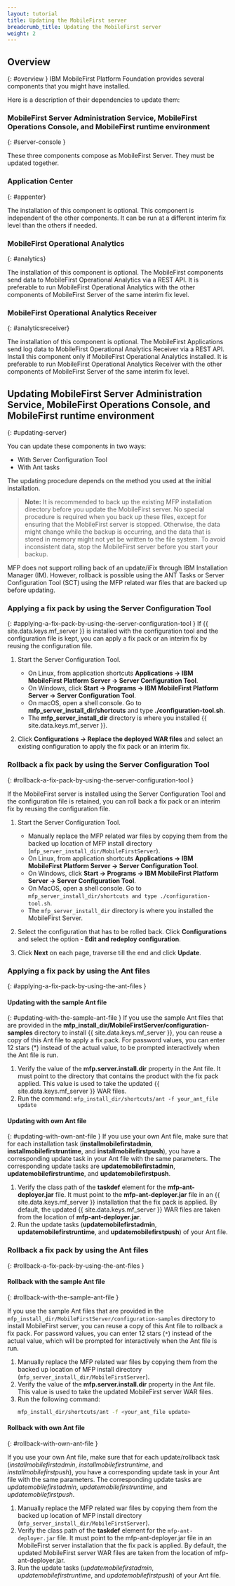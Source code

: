 ```yaml
---
layout: tutorial
title: Updating the MobileFirst server
breadcrumb_title: Updating the MobileFirst server
weight: 2
---
```

<!-- NLS_CHARSET=UTF-8 -->
## Overview
{: #overview }
IBM MobileFirst Platform Foundation provides several components that you might have installed.

Here is a description of their dependencies to update them:

### MobileFirst Server Administration Service, MobileFirst Operations Console, and MobileFirst runtime environment
{: #server-console }

These three components compose as MobileFirst Server. They must be updated together.

### Application Center
{: #appenter}

The installation of this component is optional. This component is independent of the other components. It can be run at a different interim fix level than the others if needed.

### MobileFirst Operational Analytics
{: #analytics}

The installation of this component is optional. The MobileFirst components send data to MobileFirst Operational Analytics via a REST API. It is preferable to run MobileFirst Operational Analytics with the other components of MobileFirst Server of the same interim fix level.

### MobileFirst Operational Analytics Receiver
{: #analyticsreceiver}

The installation of this component is optional. The MobileFirst Applications send log data to MobileFirst Operational Analytics Receiver via a REST API. Install this component only if MobileFirst Operational Analytics installed. It is preferable to run MobileFirst Operational Analytics Receiver with the other components of MobileFirst Server of the same interim fix level.

## Updating MobileFirst Server Administration Service, MobileFirst Operations Console, and MobileFirst runtime environment
{: #updating-server}

You can update these components in two ways:
* With Server Configuration Tool
* With Ant tasks

The updating procedure depends on the method you used at the initial installation.

>**Note:**  It is recommended to back up the existing MFP installation directory before you update the MobileFirst server.
> No special procedure is required when you back up these files, except for ensuring that the MobileFirst server is stopped.  Otherwise, the data might change while the backup is occurring, and the data that is stored in memory might not yet be written to the file system. To avoid inconsistent data, stop the MobileFirst server before you start your backup.
>
MFP does not support rolling back of an update/iFix through IBM Installation Manager (IM). However, rollback is possible using the ANT Tasks or Server Configuration Tool (SCT) using the MFP related war files that are backed up before updating.
>

<!-- **Note:** Installation Manager(IM) does not support rolling back of an update/iFix. However, rollback is possible using Ant or Server Configuration Tool, if you have the old war files. -->

### Applying a fix pack by using the Server Configuration Tool
{: #applying-a-fix-pack-by-using-the-server-configuration-tool }
If {{ site.data.keys.mf_server }} is installed with the configuration tool and the configuration file is kept, you can apply a fix pack or an interim fix by reusing the configuration file.

1. Start the Server Configuration Tool.
    * On Linux, from application shortcuts **Applications → IBM MobileFirst Platform Server → Server Configuration Tool**.
    * On Windows, click **Start → Programs → IBM MobileFirst Platform Server → Server Configuration Tool**.
    * On macOS, open a shell console. Go to **mfp\_server\_install_dir/shortcuts** and type **./configuration-tool.sh**.
    * The **mfp\_server\_install\_dir** directory is where you installed {{ site.data.keys.mf_server }}.

2. Click **Configurations → Replace the deployed WAR files** and select an existing configuration to apply the fix pack or an interim fix.

### Rollback a fix pack by using the Server Configuration Tool
{: #rollback-a-fix-pack-by-using-the-server-configuration-tool }

If the MobileFirst server is installed using the Server Configuration Tool and the configuration file is retained, you can roll back a fix pack or an interim fix by reusing the configuration file.

1.  Start the Server Configuration Tool.
    * Manually replace the MFP related war files by copying them from the backed up location of MFP install directory  (`mfp_server_install_dir/MobileFirstServer`).
    * On Linux, from application shortcuts **Applications → IBM MobileFirst Platform Server → Server Configuration Tool**.
    * On Windows, click **Start → Programs → IBM MobileFirst Platform Server → Server Configuration Tool**.
    * On MacOS, open a shell console. Go to `mfp_server_install_dir/shortcuts and type ./configuration-tool.sh`.
    * The `mfp_server_install_dir` directory is where you installed the MobileFirst Server.

2.  Select the configuration that has to be rolled back. Click **Configurations** and select the option - **Edit and redeploy configuration**.

3.  Click **Next** on each page, traverse till the end and click **Update**.


### Applying a fix pack by using the Ant files
{: #applying-a-fix-pack-by-using-the-ant-files }

#### Updating with the sample Ant file
{: #updating-with-the-sample-ant-file }
If you use the sample Ant files that are provided in the **mfp\_install\_dir/MobileFirstServer/configuration-samples** directory to install {{ site.data.keys.mf_server }}, you can reuse a copy of this Ant file to apply a fix pack. For password values, you can enter 12 stars (\*) instead of the actual value, to be prompted interactively when the Ant file is run.

1. Verify the value of the **mfp.server.install.dir** property in the Ant file. It must point to the directory that contains the product with the fix pack applied. This value is used to take the updated {{ site.data.keys.mf_server }} WAR files.
2. Run the command: `mfp_install_dir/shortcuts/ant -f your_ant_file update`

#### Updating with own Ant file
{: #updating-with-own-ant-file }
If you use your own Ant file, make sure that for each installation task (**installmobilefirstadmin**, **installmobilefirstruntime**, and **installmobilefirstpush**), you have a corresponding update task in your Ant file with the same parameters. The corresponding update tasks are **updatemobilefirstadmin**, **updatemobilefirstruntime**, and **updatemobilefirstpush**.

1. Verify the class path of the **taskdef** element for the **mfp-ant-deployer.jar** file. It must point to the **mfp-ant-deployer.jar** file in an {{ site.data.keys.mf_server }} installation that the fix pack is applied. By default, the updated {{ site.data.keys.mf_server }} WAR files are taken from the location of **mfp-ant-deployer.jar**.
2. Run the update tasks (**updatemobilefirstadmin**, **updatemobilefirstruntime**, and **updatemobilefirstpush**) of your Ant file.

### Rollback a fix pack by using the Ant files
{: #rollback-a-fix-pack-by-using-the-ant-files }

#### Rollback with the sample Ant file
{: #rollback-with-the-sample-ant-file }

If you use the sample Ant files that are provided in the `mfp_install_dir/MobileFirstServer/configuration-samples` directory to install MobileFirst server, you can reuse a copy of this Ant file to rollback a fix pack. For password values, you can enter 12 stars (`*`) instead of the actual value, which will be prompted for interactively when the Ant file is run.

1.  Manually replace the MFP related war files by copying them from the backed up location of MFP install directory (`mfp_server_install_dir/MobileFirstServer`).
2.  Verify the value of the **mfp.server.install.dir** property in the Ant file. This value is used to take the updated MobileFirst server WAR files.
3.  Run the following command:
    ```bash
    mfp_install_dir/shortcuts/ant -f <your_ant_file update>
    ```

#### Rollback with own Ant file
{: #rollback-with-own-ant-file }

If you use your own Ant file, make sure that for each update/rollback task (*installmobilefirstadmin*, *installmobilefirstruntime*, and *installmobilefirstpush*), you have a corresponding update task in your Ant file with the same parameters. The corresponding update tasks are *updatemobilefirstadmin*, *updatemobilefirstruntime*, and *updatemobilefirstpush*.

1.  Manually replace the MFP related war files by copying them from the backed up location of MFP install directory (`mfp_server_install_dir/MobileFirstServer`).
2.  Verify the class path of the **taskdef** element for the `mfp-ant-deployer.jar` file. It must point to the mfp-ant-deployer.jar file in an MobileFirst server installation that the fix pack is applied. By default, the updated MobileFirst server WAR files are taken from the location of mfp-ant-deployer.jar.
3.  Run the update tasks (*updatemobilefirstadmin*, *updatemobilefirstruntime*, and *updatemobilefirstpush*) of your Ant file.

